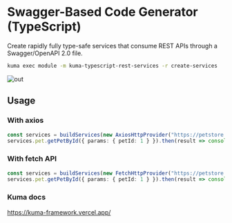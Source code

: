 
# Swagger-Based Code Generator (TypeScript)

Create rapidly fully type-safe services that consume REST APIs through a Swagger/OpenAPI 2.0 file.

```bash
kuma exec module -m kuma-typescript-rest-services -r create-services 
```

![out](https://github.com/user-attachments/assets/6a73274f-7bf1-4b65-8f22-3eb4d6d6d067)


## Usage 

### With axios

```ts
const services = buildServices(new AxiosHttpProvider("https://petstore.swagger.io/v2/"));
services.pet.getPetById({ params: { petId: 1 } }).then(result => console.log(result.data));
```

### With fetch API

```ts
const services = buildServices(new FetchHttpProvider("https://petstore.swagger.io/v2/"));
services.pet.getPetById({ params: { petId: 1 } }).then(result => console.log(result.data));
```
### Kuma docs 
https://kuma-framework.vercel.app/
